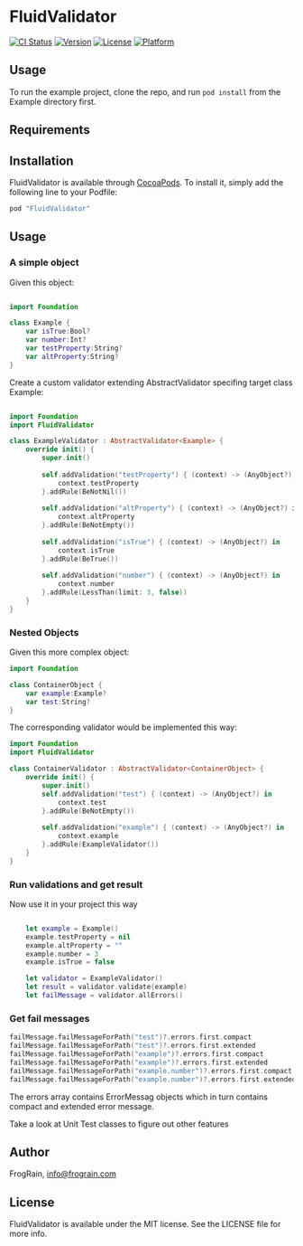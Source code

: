 # FluidValidator

[![CI Status](http://img.shields.io/travis/FrogRain/FluidValidator.svg?style=flat)](https://travis-ci.org/FrogRain/FluidValidator)
[![Version](https://img.shields.io/cocoapods/v/FluidValidator.svg?style=flat)](http://cocoapods.org/pods/FluidValidator)
[![License](https://img.shields.io/cocoapods/l/FluidValidator.svg?style=flat)](http://cocoapods.org/pods/FluidValidator)
[![Platform](https://img.shields.io/cocoapods/p/FluidValidator.svg?style=flat)](http://cocoapods.org/pods/FluidValidator)

## Usage

To run the example project, clone the repo, and run `pod install` from the Example directory first.

## Requirements

## Installation

FluidValidator is available through [CocoaPods](http://cocoapods.org). To install
it, simply add the following line to your Podfile:

```ruby
pod "FluidValidator"
```

## Usage
### A simple object
Given this object:

```swift

import Foundation

class Example {
    var isTrue:Bool?
    var number:Int?
    var testProperty:String?
    var altProperty:String?
}
```

Create a custom validator extending AbstractValidator specifing target class Example:

```swift

import Foundation
import FluidValidator

class ExampleValidator : AbstractValidator<Example> {
    override init() {
        super.init()
        
        self.addValidation("testProperty") { (context) -> (AnyObject?) in
            context.testProperty
        }.addRule(BeNotNil())
        
        self.addValidation("altProperty") { (context) -> (AnyObject?) in
            context.altProperty
        }.addRule(BeNotEmpty())
        
        self.addValidation("isTrue") { (context) -> (AnyObject?) in
            context.isTrue
        }.addRule(BeTrue())
        
        self.addValidation("number") { (context) -> (AnyObject?) in
            context.number
        }.addRule(LessThan(limit: 3, false))
    }
}
```
### Nested Objects
Given this more complex object:
```swift
import Foundation

class ContainerObject {
    var example:Example?
    var test:String?
}
```
The corresponding validator would be implemented this way:
```swift
import Foundation
import FluidValidator

class ContainerValidator : AbstractValidator<ContainerObject> {
    override init() {
        super.init()
        self.addValidation("test") { (context) -> (AnyObject?) in
            context.test
        }.addRule(BeNotEmpty())
        
        self.addValidation("example") { (context) -> (AnyObject?) in
            context.example
        }.addRule(ExampleValidator())
    }
}
```

### Run validations and get result

Now use it in your project this way

```swift

	let example = Example()
	example.testProperty = nil
	example.altProperty = ""
	example.number = 3
	example.isTrue = false

	let validator = ExampleValidator()
	let result = validator.validate(example)
	let failMessage = validator.allErrors()
```

### Get fail messages
```swift
failMessage.failMessageForPath("test")?.errors.first.compact
failMessage.failMessageForPath("test")?.errors.first.extended
failMessage.failMessageForPath("example")?.errors.first.compact
failMessage.failMessageForPath("example")?.errors.first.extended
failMessage.failMessageForPath("example.number")?.errors.first.compact
failMessage.failMessageForPath("example.number")?.errors.first.extended
```
The errors array contains ErrorMessag objects which in turn contains compact and extended error message.

Take a look at Unit Test classes to figure out other features



## Author

FrogRain, info@frograin.com

## License

FluidValidator is available under the MIT license. See the LICENSE file for more info.
